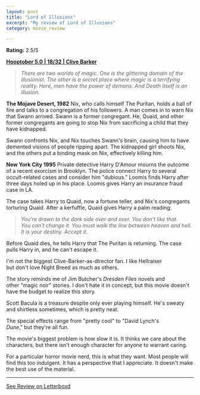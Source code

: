 ```yaml
---
layout: post
title: "Lord of Illusions"
excerpt: "My review of Lord of Illusions"
category: movie_review

---
```


**Rating:** 2.5/5

<b><a href="https://boxd.it/pRFMi/detail">Hooptober 5.0 | 18/32 | Clive Barker</a></b>

<blockquote><i>There are two worlds of magic. One is the glittering domain of the illusionist. The other is a secret place where magic is a terrifying reality. Here, men have the power of demons. And Death itself is an illusion.</i></blockquote>


<b>The Mojave Desert, 1982</b>
Nix, who calls himself The Puritan, holds a ball of fire and talks to a congregation of his followers. A man comes in to warn Nix that Swann arrived. Swann is a former congregant. He, Quaid, and other former congregants are going to stop Nix from sacrificing a child that they have kidnapped.

Swann confronts Nix, and Nix touches Swann's brain, causing him to have demented visions of people ripping apart. The kidnapped girl shoots Nix, and the others put a binding mask on Nix, effectively killing him.


<b>New York City 1995</b>
Private detective Harry D'Amour mourns the outcome of a recent exorcism in Brooklyn. The police connect Harry to several occult-related cases and consider him "dubious." Loomis finds Harry after three days holed up in his place. Loomis gives Harry an insurance fraud case in LA.

The case takes Harry to Quaid, now a fortune teller, and Nix's congregants torturing Quaid. After a kerfuffle, Quaid gives Harry a palm reading:

<blockquote><i>You're drawn to the dark side over and over. You don't like that. You can't change it. You must walk the line between heaven and hell. It is your destiny. Accept it.</i></blockquote>

Before Quaid dies, he tells Harry that The Puritan is returning. The case pulls Harry in, and he can't escape it.

I'm not the biggest Clive-Barker-as-director fan. I like Hellraiser but don't love Night Breed as much as others.

The story reminds me of Jim Butcher's <i>Dresden Files</i> novels and other "magic noir" stories. I don't hate it in concept, but this movie doesn't have the budget to realize this story.

Scott Bacula is a treasure despite only ever playing himself. He's sweaty and shirtless sometimes, which is pretty neat.

The special effects range from "pretty cool" to "David Lynch's <i>Dune</i>," but they're all fun.

The movie's biggest problem is how slow it is. It thinks we care about the characters, but there isn't enough character for anyone to warrant caring.

For a particular horror movie nerd, this is what they want. Most people will find this too indulgent. It has a perspective that I appreciate. It doesn't make the best use of the material.

<hr>

[See Review on Letterboxd](https://boxd.it/6iJZzL)
